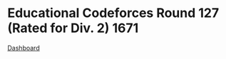 # Educational Codeforces Round 127 (Rated for Div. 2) 1671
[Dashboard](https://codeforces.com/contest/1671)
